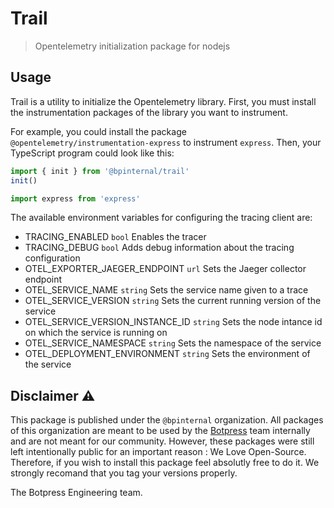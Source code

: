 # Trail

> Opentelemetry initialization package for nodejs

## Usage

Trail is a utility to initialize the Opentelemetry library. First, you must install the instrumentation packages of the library you want to instrument.

For example, you could install the package `@opentelemetry/instrumentation-express` to instrument `express`. Then, your TypeScript program could look like this:

```ts
import { init } from '@bpinternal/trail'
init()

import express from 'express'
```

The available environment variables for configuring the tracing client are:

- TRACING_ENABLED `bool` Enables the tracer
- TRACING_DEBUG `bool` Adds debug information about the tracing configuration
- OTEL_EXPORTER_JAEGER_ENDPOINT `url` Sets the Jaeger collector endpoint
- OTEL_SERVICE_NAME `string` Sets the service name given to a trace
- OTEL_SERVICE_VERSION `string` Sets the current running version of the service
- OTEL_SERVICE_VERSION_INSTANCE_ID `string` Sets the node intance id on which the service is running on
- OTEL_SERVICE_NAMESPACE `string` Sets the namespace of the service
- OTEL_DEPLOYMENT_ENVIRONMENT `string` Sets the environment of the service

## Disclaimer ⚠️

This package is published under the `@bpinternal` organization. All packages of this organization are meant to be used by the [Botpress](https://github.com/botpress/botpress) team internally and are not meant for our community. However, these packages were still left intentionally public for an important reason : We Love Open-Source. Therefore, if you wish to install this package feel absolutly free to do it. We strongly recomand that you tag your versions properly.

The Botpress Engineering team.
